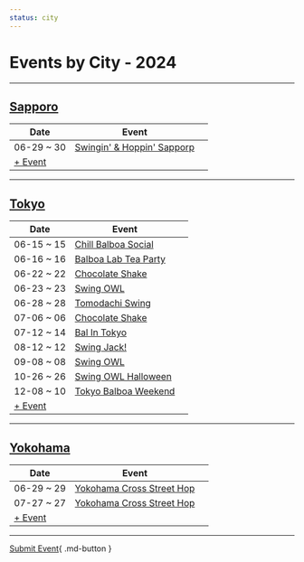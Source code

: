 ```yaml
---
status: city
---
```


# Events by City - 2024

---

## [Sapporo](Sapporo.md)

| Date | Event | |
| --- | --- | --- |
| 06-29 ~ 30 | [Swingin' & Hoppin' Sapporp](swingin-n-hoppin-sapporp.md) |  |
| [+ Event](https://github.com/swingdance/events/issues/new?assignees=&labels=add+event&projects=&template=02-add_entity.yml&title=Add%20Event%3A%20ja_JP%20%E2%80%A2%20%3CName%3E&region=ja_JP&province=Sapporo&city=Sapporo&org_id=)

---

## [Tokyo](Tokyo.md)

| Date | Event | |
| --- | --- | --- |
| 06-15 ~ 15 | [Chill Balboa Social](chill-balboa-social.md) |  |
| 06-16 ~ 16 | [Balboa Lab Tea Party](balboa-lab-tea-party.md) |  |
| 06-22 ~ 22 | [Chocolate Shake](chocolate-shake-06.md) |  |
| 06-23 ~ 23 | [Swing OWL](swing-owl-06.md) |  |
| 06-28 ~ 28 | [Tomodachi Swing](tomodachi-swing.md) |  |
| 07-06 ~ 06 | [Chocolate Shake](chocolate-shake-07.md) |  |
| 07-12 ~ 14 | [Bal In Tokyo](bal-in-tokyo.md) |  |
| 08-12 ~ 12 | [Swing Jack!](swing-jack.md) |  |
| 09-08 ~ 08 | [Swing OWL](swing-owl-08.md) |  |
| 10-26 ~ 26 | [Swing OWL Halloween](swing-owl-halloween.md) |  |
| 12-08 ~ 10 | [Tokyo Balboa Weekend](tokyo-balboa-weekend.md) |  |
| [+ Event](https://github.com/swingdance/events/issues/new?assignees=&labels=add+event&projects=&template=02-add_entity.yml&title=Add%20Event%3A%20ja_JP%20%E2%80%A2%20%3CName%3E&region=ja_JP&province=Tokyo&city=Tokyo&org_id=)

---

## [Yokohama](Yokohama.md)

| Date | Event | |
| --- | --- | --- |
| 06-29 ~ 29 | [Yokohama Cross Street Hop](yokohama-cross-street-hop.md) |  |
| 07-27 ~ 27 | [Yokohama Cross Street Hop](yokohama-cross-street-hop.md) |  |
| [+ Event](https://github.com/swingdance/events/issues/new?assignees=&labels=add+event&projects=&template=02-add_entity.yml&title=Add%20Event%3A%20ja_JP%20%E2%80%A2%20%3CName%3E&region=ja_JP&province=Yokohama&city=Yokohama&org_id=)

---

[Submit Event](https://github.com/swingdance/events/issues/new?assignees=&labels=add+event&projects=&template=02-add_entity.yml&title=Add%20Event%3A%20ja_JP%20%E2%80%A2%20%3CName%3E&region=ja_JP&province=&city=&org_id=){ .md-button }

